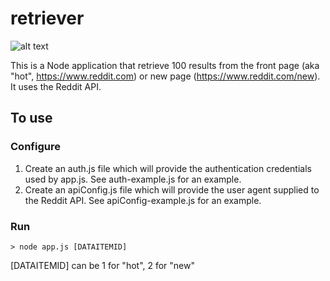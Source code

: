 # retriever 
![alt text](https://travis-ci.org/ryanchappell/uw-ds-350-reddit-retriever.svg?branch=master "build status")

This is a Node application that retrieve 100 results from the front page (aka "hot", https://www.reddit.com) or new page (https://www.reddit.com/new). It uses the Reddit API.

## To use

### Configure
1. Create an auth.js file which will provide the authentication credentials used by app.js. See auth-example.js for an example.
2. Create an apiConfig.js file which will provide the user agent supplied to the Reddit API. See apiConfig-example.js for an example.

### Run
```
> node app.js [DATAITEMID]
```
[DATAITEMID] can be 1 for "hot",  2 for "new"
